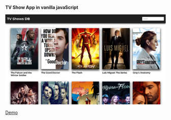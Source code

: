 <strong>TV Show App in vanilla javaScript</strong>

![alt text](https://github.com/Ornashh/tvshowApp/blob/main/img/tvshow.jpg)

[Demo](https://ornash-tvshowapp.netlify.app)

